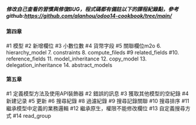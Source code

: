 ##### 修改自己查看的習慣與修復BUG，程式碼都有備註以下的課程紀錄點，參考github:https://github.com/alanhou/odoo14-cookbook/tree/main/

#### 第四章
#1 模型
#2 新增欄位
#3 小數位數
#4 貨幣字段
#5 關聯欄位m2o
6. hierarchy_model
7. constraints
8. compute_fileds
#9 related_fields
#10. reference_fields
11. model_inheritance
12. copy_model
13. delegation_inheritance
14. abstract_models

#### 第五章
#1  定義模型方法及使用API裝飾器
#2  錯誤的訊息
#3  獲取其他模型的空紀錄
#4  新建记录
#5  更新
#6  搜尋紀錄
#8  過濾紀錄
#9  搜尋記錄關聯
#10 搜尋排序
#11 繼承模型中定義的業務邏輯
#12 繼承原生，權限不能修改欄位
#13 自定義搜尋方式
#14 read_group
